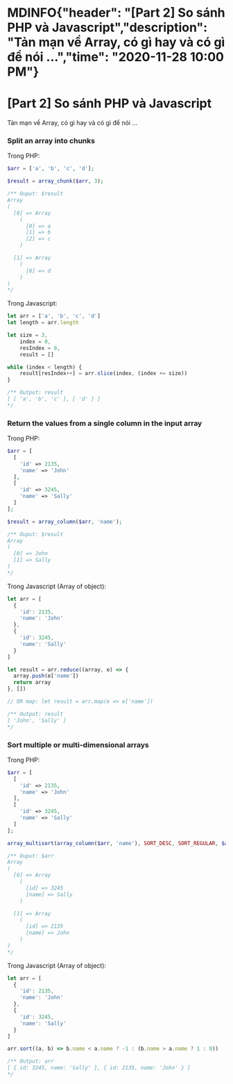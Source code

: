 # MDINFO{"header": "[Part 2] So sánh PHP và Javascript","description": "Tản mạn về Array, có gì hay và có gì để nói ...","time": "2020-11-28 10:00 PM"}
# [Part 2] So sánh PHP và Javascript

Tản mạn về Array, có gì hay và có gì để nói ...

### Split an array into chunks

Trong PHP:
```php
$arr = ['a', 'b', 'c', 'd'];

$result = array_chunk($arr, 3);

/** Ouput: $result
Array
(
  [0] => Array
    (
      [0] => a
      [1] => b
      [2] => c
    )

  [1] => Array
    (
      [0] => d
    )
)
*/
```

Trong Javascript:
```js
let arr = ['a', 'b', 'c', 'd']
let length = arr.length

let size = 3,
    index = 0,
    resIndex = 0,
    result = []

while (index < length) {
    result[resIndex++] = arr.slice(index, (index += size))
}

/** Output: result
[ [ 'a', 'b', 'c' ], [ 'd' ] ]
*/
```

### Return the values from a single column in the input array

Trong PHP:
```php
$arr = [
  [
    'id' => 2135,
    'name' => 'John'
  ],
  [
    'id' => 3245,
    'name' => 'Sally'
  ]
];

$result = array_column($arr, 'name');

/** Ouput: $result
Array
(
  [0] => John
  [1] => Sally
)
*/
```

Trong Javascript (Array of object):
```js
let arr = [
  {
    'id': 2135,
    'name': 'John'
  },
  {
    'id': 3245,
    'name': 'Sally'
  }
]

let result = arr.reduce((array, e) => {
  array.push(e['name'])
  return array
}, [])

// OR map: let result = arr.map(e => e['name'])

/** Output: result
[ 'John', 'Sally' ]
*/
```

### Sort multiple or multi-dimensional arrays

Trong PHP:
```php
$arr = [
  [
    'id' => 2135,
    'name' => 'John'
  ],
  [
    'id' => 3245,
    'name' => 'Sally'
  ]
];

array_multisort(array_column($arr, 'name'), SORT_DESC, SORT_REGULAR, $arr);

/** Ouput: $arr
Array
(
  [0] => Array
    (
      [id] => 3245
      [name] => Sally
    )

  [1] => Array
    (
      [id] => 2135
      [name] => John
    )
)
*/
```

Trong Javascript (Array of object):
```js
let arr = [
  {
    'id': 2135,
    'name': 'John'
  },
  {
    'id': 3245,
    'name': 'Sally'
  }
]

arr.sort((a, b) => b.name < a.name ? -1 : (b.name > a.name ? 1 : 0))

/** Output: arr
[ { id: 3245, name: 'Sally' }, { id: 2135, name: 'John' } ]
*/
```